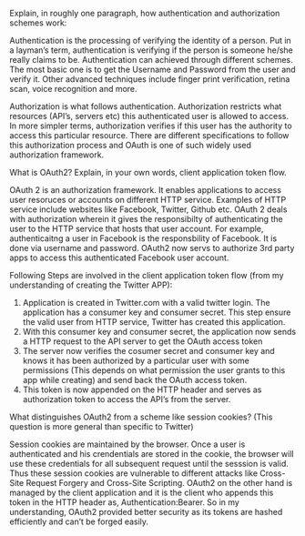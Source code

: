 Explain, in roughly one paragraph, how authentication and authorization schemes work: 

Authentication is the processing of verifying the identity of a person. Put in a layman’s term, authentication is verifying if the person is someone he/she really claims to be. Authentication can achieved through different schemes. The most basic one is to get the Username and Password from the user and verify it. Other advanced techniques include finger print verification, retina scan, voice recognition and more.

Authorization is what follows authentication. Authorization restricts what resources (API’s, servers etc) this authenticated user is allowed to access.  In more simpler terms, authorization verifies if this user has the authority to access this particular resource. There are different specifications to follow this authorization process and OAuth is one of such widely used authorization framework.

What is OAuth2? Explain, in your own words, client application token flow. 

OAuth 2 is an authorization framework. It enables applications to access user resoruces or accounts on different HTTP service. Examples of HTTP service include websites like Facebook, Twitter, Github etc. 
OAuth 2 deals with authorization wherein it gives the responsibilty of authenticating the user to the HTTP service that hosts that user account. For example, authenticaitng a user in Facebook is the responsbility of Facebook. It is done via username and password. OAuth2 now servs to authorize 3rd party apps to access this authenticated Facebook user account.

Following Steps are involved in the client application token flow (from my understanding of creating the Twitter APP):

1. Application is created in Twitter.com with a valid twitter login. The application has a consumer key and consumer secret. This step ensure the valid user from HTTP service, Twitter has created this application. 
2. With this consumer key and consumer secret, the application now sends a HTTP request to the API server to get the OAuth access token
3. The server now verifies the cosumer secret and consumer key and knows it has been authorized by a particular user with some permissions (This depends on what permission the user grants to this app while creating) and send back the OAuth access token.
4. This token is now appended on the HTTP header and serves as authorization token to access the API’s from the server.

What distinguishes OAuth2 from a scheme like session cookies? (This question is more general than specific to Twitter) 

Session cookies are maintained by the browser. Once a user is authenticated and his crendentials are stored in the cookie, the browser will use these credentials for all subsequent request until the sesssion is valid. Thus these session cookies are vulnerable to different attacks like Cross-Site Request Forgery and Cross-Site Scripting. OAuth2 on the other hand is managed by the client application and it is the client who appends this token in the HTTP header as, Authentication:Bearer. So in my understanding, OAuth2 provided better security as its tokens are hashed efficiently and can’t be forged easily.



























